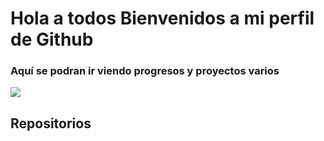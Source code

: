 # Hola a todos Bienvenidos a mi perfil de Github

### Aquí se podran ir viendo progresos y proyectos varios 

![]([https://www.wallpaperflare.com/technology-programming-coding-python-wallpaper-cuglq/download/2561x1440](https://db0dce98.delivery.rocketcdn.me/en/files/2024/06/Python-Variables.jpg))
## Repositorios
